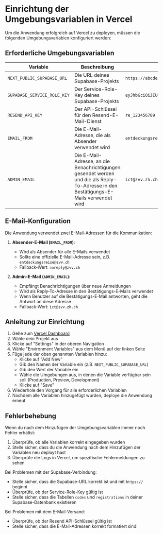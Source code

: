 # Einrichtung der Umgebungsvariablen in Vercel

Um die Anwendung erfolgreich auf Vercel zu deployen, müssen die folgenden Umgebungsvariablen konfiguriert werden:

## Erforderliche Umgebungsvariablen

| Variable | Beschreibung | Beispiel |
|----------|-------------|----------|
| `NEXT_PUBLIC_SUPABASE_URL` | Die URL deines Supabase-Projekts | `https://abcdefghijklm.supabase.co` |
| `SUPABASE_SERVICE_ROLE_KEY` | Der Service-Role-Key deines Supabase-Projekts | `eyJhbGciOiJIUzI1NiIsInR5cCI6IkpXVCJ9...` |
| `RESEND_API_KEY` | Der API-Schlüssel für den Resend-E-Mail-Dienst | `re_123456789` |
| `EMAIL_FROM` | Die E-Mail-Adresse, die als Absender verwendet wird | `entdeckungsreise@zvv.ch` |
| `ADMIN_EMAIL` | Die E-Mail-Adresse, an die Benachrichtigungen gesendet werden und die als Reply-To-Adresse in den Bestätigungs-E-Mails verwendet wird | `ict@zvv.zh.ch` |

## E-Mail-Konfiguration

Die Anwendung verwendet zwei E-Mail-Adressen für die Kommunikation:

1. **Absender-E-Mail (`EMAIL_FROM`)**: 
   - Wird als Absender für alle E-Mails verwendet
   - Sollte eine offizielle E-Mail-Adresse sein, z.B. `entdeckungsreise@zvv.ch`
   - Fallback-Wert: `noreply@zvv.ch`

2. **Admin-E-Mail (`ADMIN_EMAIL`)**:
   - Empfängt Benachrichtigungen über neue Anmeldungen
   - Wird als Reply-To-Adresse in den Bestätigungs-E-Mails verwendet
   - Wenn Benutzer auf die Bestätigungs-E-Mail antworten, geht die Antwort an diese Adresse
   - Fallback-Wert: `ict@zvv.zh.ch`

## Anleitung zur Einrichtung

1. Gehe zum [Vercel Dashboard](https://vercel.com/dashboard)
2. Wähle dein Projekt aus
3. Klicke auf "Settings" in der oberen Navigation
4. Wähle "Environment Variables" aus dem Menü auf der linken Seite
5. Füge jede der oben genannten Variablen hinzu:
   - Klicke auf "Add New"
   - Gib den Namen der Variable ein (z.B. `NEXT_PUBLIC_SUPABASE_URL`)
   - Gib den Wert der Variable ein
   - Wähle die Umgebungen aus, in denen die Variable verfügbar sein soll (Production, Preview, Development)
   - Klicke auf "Save"
6. Wiederhole den Vorgang für alle erforderlichen Variablen
7. Nachdem alle Variablen hinzugefügt wurden, deploye die Anwendung erneut

## Fehlerbehebung

Wenn du nach dem Hinzufügen der Umgebungsvariablen immer noch Fehler erhältst:

1. Überprüfe, ob alle Variablen korrekt eingegeben wurden
2. Stelle sicher, dass du die Anwendung nach dem Hinzufügen der Variablen neu deployt hast
3. Überprüfe die Logs in Vercel, um spezifische Fehlermeldungen zu sehen

Bei Problemen mit der Supabase-Verbindung:
- Stelle sicher, dass die Supabase-URL korrekt ist und mit `https://` beginnt
- Überprüfe, ob der Service-Role-Key gültig ist
- Stelle sicher, dass die Tabellen `codes` und `registrations` in deiner Supabase-Datenbank existieren

Bei Problemen mit dem E-Mail-Versand:
- Überprüfe, ob der Resend API-Schlüssel gültig ist
- Stelle sicher, dass die E-Mail-Adressen korrekt formatiert sind 